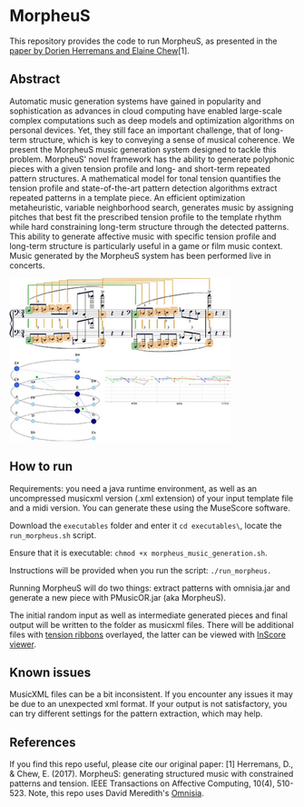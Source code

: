 # MorpheuS
This repository provides the code to run MorpheuS, as presented in the [paper by Dorien Herremans and Elaine Chew](https://arxiv.org/abs/1812.04832)[1]. 

## Abstract
Automatic music generation systems have gained in popularity and sophistication as advances in cloud computing have enabled large-scale complex computations such as deep models and optimization algorithms on personal devices. Yet, they still face an important challenge, that of long-term structure, which is key to conveying a sense of musical coherence. We present the MorpheuS music generation system designed to tackle this problem. MorpheuS' novel framework has the ability to generate polyphonic pieces with a given tension profile and long- and short-term repeated pattern structures. A mathematical model for tonal tension quantifies the tension profile and state-of-the-art pattern detection algorithms extract repeated patterns in a template piece. An efficient optimization metaheuristic, variable neighborhood search, generates music by assigning pitches that best fit the prescribed tension profile to the template rhythm while hard constraining long-term structure through the detected patterns. This ability to generate affective music with specific tension profile and long-term structure is particularly useful in a game or film music context. Music generated by the MorpheuS system has been performed live in concerts.

![MorpheuS](https://github.com/dorienh/MorpheuS/blob/main/abstract.jpg?raw=true)

## How to run
Requirements: you need a java runtime environment, as well as an uncompressed musicxml version (.xml extension) of your input template file and a midi version. You can generate these using the MuseScore software. 

Download the `executables` folder and enter it `cd executables\`, locate the `run_morpheus.sh` script. 

Ensure that it is executable: `chmod +x morpheus_music_generation.sh`. 

Instructions will be provided when you run the script: 
`./run_morpheus.`

Running MorpheuS will do two things: extract patterns with omnisia.jar and generate a new piece with PMusicOR.jar (aka MorpheuS). 

The initial random input as well as intermediate generated pieces and final output will be written to the folder as musicxml files. There will be additional files with [tension ribbons](https://dorienherremans.com/tension) overlayed, the latter can be viewed with [InScore viewer](https://inscore.grame.fr/). 


## Known issues
MusicXML files can be a bit inconsistent. If you encounter any issues it may be due to an unexpected xml format. If your output is not satisfactory, you can try different settings for the pattern extraction, which may help. 


## References 
If you find this repo useful, please cite our original paper: 
[1] Herremans, D., & Chew, E. (2017). MorpheuS: generating structured music with constrained patterns and tension. IEEE Transactions on Affective Computing, 10(4), 510-523.
Note, this repo uses David Meredith's [Omnisia](https://github.com/chromamorph/omnisia). 
